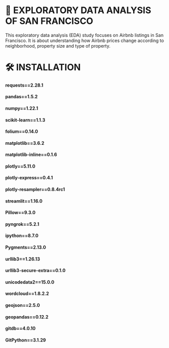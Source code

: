 # 📍 EXPLORATORY DATA ANALYSIS OF SAN FRANCISCO
This exploratory data analysis (EDA) study focuses on Airbnb listings in San Francisco. It is about understanding how Airbnb prices change according to neighborhood, property size and type of property.

# 🛠 INSTALLATION
####  requests==2.28.1
####  pandas==1.5.2
####  numpy==1.22.1
####  scikit-learn==1.1.3
####  folium==0.14.0
#### matplotlib==3.6.2
####  matplotlib-inline==0.1.6
####  plotly==5.11.0
#### plotly-express==0.4.1
####  plotly-resampler==0.8.4rc1
####  streamlit==1.16.0
####  Pillow==9.3.0
####  pyngrok==5.2.1
####  ipython==8.7.0
####  Pygments==2.13.0
####  urllib3==1.26.13
####  urllib3-secure-extra==0.1.0
####  unicodedata2==15.0.0
####  wordcloud==1.8.2.2
####  geojson==2.5.0
#### geopandas==0.12.2
####  gitdb==4.0.10
####  GitPython==3.1.29
